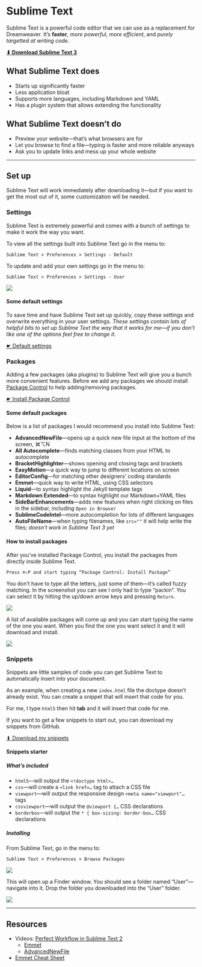 # Sublime Text

Sublime Text is a powerful code editor that we can use as a replacement for Dreamweaver.
It’s **faster**, *more powerful*, *more efficient*, and *purely targetted at writing code*.

**[⬇ Download Sublime Text 3](http://www.sublimetext.com/3)**

## What Sublime Text does

- Starts up significantly faster
- Less application bloat
- Supports more languages, including Markdown and YAML
- Has a plugin system that allows extending the functionality

## What Sublime Text doesn’t do

- Preview your website—that’s what browsers are for
- Let you browse to find a file—typing is faster and more reliable anyways
- Ask you to update links and mess up your whole website

---

## Set up

Sublime Text will work immediately after downloading it—but if you want to get the most out of it, some customization will be needed.

### Settings

Sublime Text is extremely powerful and comes with a bunch of settings to make it work the way you want.

To view all the settings built into Sublime Text go in the menu to:

```
Sublime Text > Preferences > Settings - Default
```

To update and add your own settings go in the menu to:

```
Sublime Text > Preferences > Settings - User
```

![](st/settings-user.png)

#### Some default settings

To save time and have Sublime Text set up quickly, copy these settings and overwrite everything in your user settings.
*These settings contain lots of helpful bits to set up Sublime Text the way that it works for me—if you don’t like one of the options feel free to change it.*

[☛ Default settings](st/default-settings.json)

### Packages

Adding a few packages (aka plugins) to Sublime Text will give you a bunch more convenient features.
Before we add any packages we should install [Package Control](https://sublime.wbond.net/) to help adding/removing packages.

[☛ Install Package Control](https://sublime.wbond.net/installation)

#### Some default packages

Below is a list of packages I would recommend you install into Sublime Text:

- **AdvancedNewFile**—opens up a quick new file input at the bottom of the screen, ⌘⌥N
- **All Autocomplete**—finds matching classes from your HTML to autocomplete
- **BracketHighlighter**—shows opening and closing tags and brackets
- **EasyMotion**—a quick way to jump to different locations on screen
- **EditorConfig**—for matching other designers’ coding standards
- **Emmet**—quick way to write HTML, using CSS selectors
- **Liquid**—to syntax highlight the Jekyll template tags
- **Markdown Extended**—to syntax highlight our Markdown+YAML files
- **SideBarEnhancements**—adds new features when right clicking on files in the sidebar, including `Open in Browser`
- **SublimeCodeIntel**—more autocompletion for lots of different languages
- **AutoFileName**—when typing filenames, like `src=""` it will help write the files; *doesn’t work in Sublime Text 3 yet*

#### How to install packages

After you’ve installed Package Control, you install the packages from directly inside Sublime Text.

```
Press ⌘⇧P and start typing “Package Control: Install Package”
```

You don’t have to type all the letters, just some of them—it’s called fuzzy matching.
In the screenshot you can see I only had to type “packin”.
You can select it by hitting the up/down arrow keys and pressing `Return`.

![](st/package-control-1.png)

A list of available packages will come up and you can start typing the name of the one you want.
When you find the one you want select it and it will download and install.

![](st/package-control-2.png)

### Snippets

Snippets are little samples of code you can get Sublime Text to automatically insert into your document.

As an example, when creating a new `index.html` file the doctype doesn’t already exist.
You can create a snippet that will insert that code for you.

For me, I type `html5` then hit **tab** and it will insert that code for me.

If you want to get a few snippets to start out, you can download my snippets from GitHub.

[⬇ Download my snippets](https://github.com/thomasjbradley/sublime-snippets/archive/master.zip)

#### Snippets starter

##### What’s included

- `html5`—will output the `<!doctype html>…`
- `css`—will create a `<link href=…` tag to attach a CSS file
- `viewport`—will output the responsive design `<meta name="viewport"…` tags
- `cssviewport`—will output the `@viewport {…` CSS declarations
- `borderbox`—will output the `* { box-sizing: border-box…` CSS declarations

##### Installing

From Sublime Text, go in the menu to:

```
Sublime Text > Preferences > Browse Packages
```

![](st/browse-packages.png)

This will open up a Finder window. You should see a folder named “User”—navigate into it.
Drop the folder you downloaded into the “User” folder.

![](st/packages-user.png)

---

## Resources

- Videos: [Perfect Workflow in Sublime Text 2](https://tutsplus.com/course/improve-workflow-in-sublime-text-2/)
	- [Emmet](https://tutsplus.com/lesson/emmet/)
	- [AdvancedNewFile](https://tutsplus.com/lesson/lightning-fast-folder-and-file-creation/)
- [Emmet Cheat Sheet](http://docs.emmet.io/cheat-sheet/)
